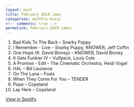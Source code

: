 ```yaml
---
layout: post
title: February 2019 Jams
categories: monthly-music
<!-- comments: true -->
permalink: february-2019-jams/
---
```


1. Bad Kids To The Back – Snarky Puppy
2. I Remember - Live – Snarky Puppy, KNOWER, Jeff Coffin
3. One Hope (ft. David Binney) – KNOWER, David Binney
4. It Gets Funkier IV – Vulfpeck, Louis Cole
5. A Promise - Edit – The Cinematic Orchestra, Heidi Vogel
6. HAL – Bill Laurance
7. On The Luna – Foals
8. When They Come For You – TENDER
9. Pope – Copeland
10. Lay Here – Copeland

[View in Spotify][spotify].  

[spotify]: https://open.spotify.com/user/fred.hohman/playlist/4LdH3pSJnemJAdtghUv8SI?si=NWrogmxUQEGxRPtuenx9Sg
